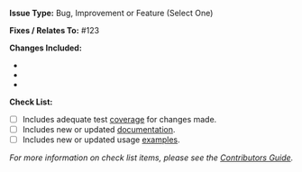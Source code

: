 **Issue Type:** Bug, Improvement or Feature (Select One)

**Fixes / Relates To:** #123

**Changes Included:**

-
-
-

**Check List:**

- [ ] Includes adequate test [coverage](https://github.com/twitterdev/twitter-ruby-ads-sdk/tree/master/spec) for changes made.
- [ ] Includes new or updated [documentation](http://twitterdev.github.io/twitter-ruby-ads-sdk/reference/index.html).
- [ ] Includes new or updated usage [examples](https://github.com/twitterdev/twitter-ruby-ads-sdk/tree/master/examples).

_For more information on check list items, please see the [Contributors Guide](https://github.com/twitterdev/twitter-ruby-ads-sdk/tree/master/CONTRIBUTING.md)._
